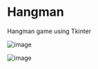 # Hangman
Hangman game using Tkinter

![image](https://github.com/user-attachments/assets/a1d05f81-bea2-4e5f-9da9-3035801dbfbb)

![image](https://github.com/user-attachments/assets/65a62eb6-b6b1-407f-bb80-86e87101be38)
